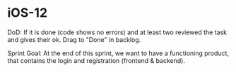 # iOS-12
DoD: If it is done (code shows no errors) and at least two reviewed the task and gives their ok. Drag to "Done" in backlog. 

Sprint Goal: At the end of this sprint, we want to have a functioning product, that contains the login and registration (frontend & backend).
